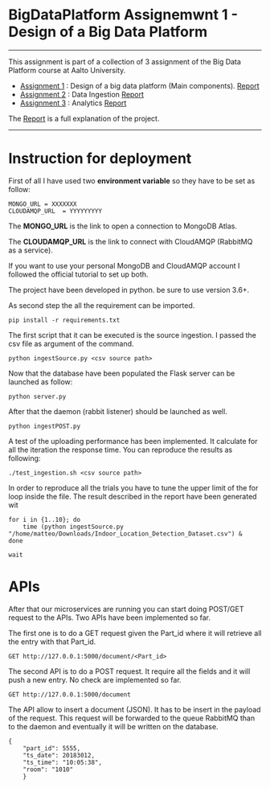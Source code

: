 # BigDataPlatform Assignemwnt 1 - Design of a Big Data Platform

---------------------------------------------------------------------------

This assignment is part of a collection of 3 assignment of the Big Data Platform course at Aalto University.
 * [Assignment 1](https://github.com/matteoanelli/BigDataPlatform) : Design of a big data platform (Main components). [Report](https://github.com/matteoanelli/BigDataPlatform/blob/master/assignment-1-801979-master/reports/Report.md)
 * [Assignment 2](https://github.com/matteoanelli/BigDataPlatform2) : Data Ingestion [Report](https://github.com/matteoanelli/BigDataPlatform2/blob/master/assignment-2-801979/reports/Report.md)
 * [Assignment 3](https://github.com/matteoanelli/BigDataPlatform3) : Analytics [Report](https://github.com/matteoanelli/BigDataPlatform3/blob/master/assignment-3/reports/Report.md)


The [Report](https://github.com/matteoanelli/BigDataPlatform/blob/master/assignment-1-801979-master/reports/Report.md) is a full explanation of the project.

---------------------------------------------------------------------------

Instruction for deployment
=====================
First of all I have used two **environment variable** so they have to be set as follow:
```
MONGO_URL = XXXXXXX
CLOUDAMQP_URL  = YYYYYYYYY
```
The **MONGO_URL** is the link to open a connection to MongoDB Atlas.

The **CLOUDAMQP_URL** is the link to connect with CloudAMQP (RabbitMQ as a service).

If you want to use your personal MongoDB and CloudAMQP account I followed the official tutorial to set up both.

The project have been developed in python. be sure to use version 3.6+.

As second step the all the requirement can be imported.
```
pip install -r requirements.txt
```

The first script that it can be executed is the source ingestion. I passed the csv file as argument of the command.
```
python ingestSource.py <csv source path>
```
Now that the database have been populated the Flask server can be launched as follow:
```
python server.py
```

After that the daemon (rabbit listener) should be launched as well.
```
python ingestPOST.py
```

A test of the uploading performance has been implemented. It calculate for all the iteration the response time.
You can reproduce the results as following:
```
./test_ingestion.sh <csv source path>
```
In order to reproduce all the trials you have to tune the upper limit of the for loop inside the file.
The result described in the report have been generated wit
```
for i in {1..10}; do
    time (python ingestSource.py "/home/matteo/Downloads/Indoor_Location_Detection_Dataset.csv") &
done

wait
```
# APIs

After that our microservices are running you can start doing POST/GET request to the APIs.
Two APIs have been implemented so far.

The first one is to do a GET request given the Part_id where it will retrieve all the entry with that Part_id.
```
GET http://127.0.0.1:5000/document/<Part_id>
```

The second API is to do a POST request. It require all the fields and it will push a new entry. No check are implemented so far.
```
GET http://127.0.0.1:5000/document
```
The API allow to insert a document (JSON). It has to be insert in the payload of the request. This request will
be forwarded to the queue RabbitMQ than to the daemon and eventually it will be written on the database.

```
{
    "part_id": 5555,
    "ts_date": 20183012,
    "ts_time": "10:05:38",
    "room": "1010"
    }
```


